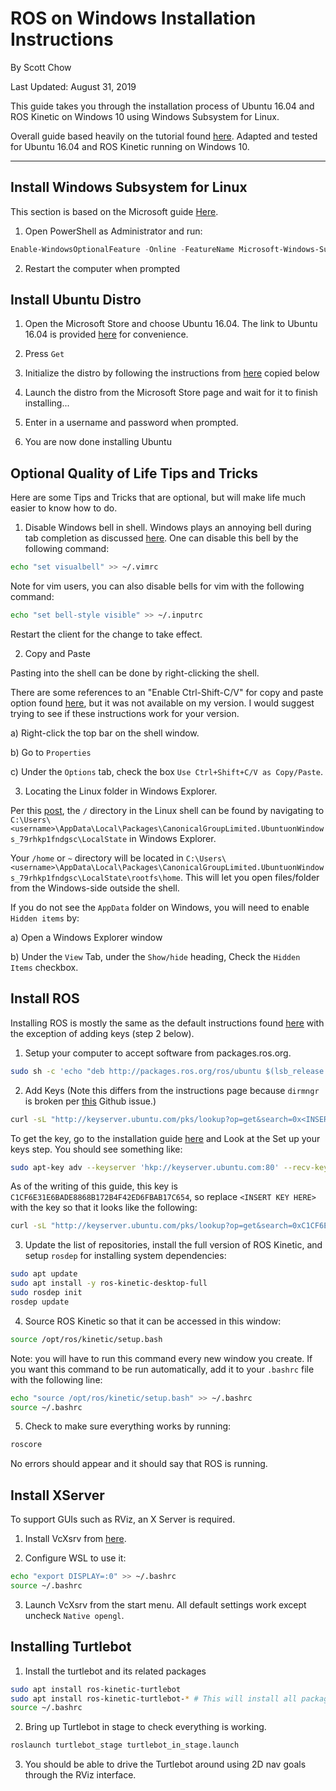 # ROS on Windows Installation Instructions

By Scott Chow

Last Updated: August 31, 2019

This guide takes you through the installation process of Ubuntu 16.04 and ROS Kinetic on Windows 10 using Windows Subsystem for Linux.

Overall guide based heavily on the tutorial found [here](https://janbernloehr.de/2017/06/10/ros-windows).
Adapted and tested for Ubuntu 16.04 and ROS Kinetic running on Windows 10.

---

## Install Windows Subsystem for Linux

This section is based on the Microsoft guide [Here](https://docs.microsoft.com/en-us/windows/wsl/install-win10).

1. Open PowerShell as Administrator and run: 

```Powershell
Enable-WindowsOptionalFeature -Online -FeatureName Microsoft-Windows-Subsystem-Linux
```

2. Restart the computer when prompted

## Install Ubuntu Distro

1. Open the Microsoft Store and choose Ubuntu 16.04. The link to Ubuntu 16.04 is provided [here](https://www.microsoft.com/store/apps/9pjn388hp8c9) for convenience.

2. Press `Get`

3. Initialize the distro by following the instructions from [here](https://docs.microsoft.com/en-us/windows/wsl/initialize-distro) copied below

4. Launch the distro from the Microsoft Store page and wait for it to finish installing...

5. Enter in a username and password when prompted.

6. You are now done installing Ubuntu

## Optional Quality of Life Tips and Tricks

Here are some Tips and Tricks that are optional, but will make life much easier to know how to do.

1. Disable Windows bell in shell. Windows plays an annoying bell during tab completion as discussed [here](https://github.com/Microsoft/WSL/issues/715#issuecomment-344888457). One can disable this bell by the following command:

```bash
echo "set visualbell" >> ~/.vimrc
```

Note for vim users, you can also disable bells for vim with the following command:

```bash
echo "set bell-style visible" >> ~/.inputrc
```

Restart the client for the change to take effect.

2. Copy and Paste

Pasting into the shell can be done by right-clicking the shell. 

There are some references to an "Enable Ctrl-Shift-C/V" for copy and paste option found [here](https://devblogs.microsoft.com/commandline/copy-and-paste-arrives-for-linuxwsl-consoles/), but it was not available on my version. I would suggest trying to see if these instructions work for your version. 

a) Right-click the top bar on the shell window.

b) Go to `Properties`

c) Under the `Options` tab, check the box `Use Ctrl+Shift+C/V as Copy/Paste`.

3. Locating the Linux folder in Windows Explorer. 

Per this [post](https://askubuntu.com/questions/759880/where-is-the-ubuntu-file-system-root-directory-in-windows-subsystem-for-linux-an), the `/` directory in the Linux shell can be found by navigating to `C:\Users\<username>\AppData\Local\Packages\CanonicalGroupLimited.UbuntuonWindows_79rhkp1fndgsc\LocalState` in Windows Explorer. 

Your `/home` or `~` directory will be located in `C:\Users\<username>\AppData\Local\Packages\CanonicalGroupLimited.UbuntuonWindows_79rhkp1fndgsc\LocalState\rootfs\home`. This will let you open files/folder from the Windows-side outside the shell.

If you do not see the `AppData` folder on Windows, you will need to enable `Hidden items` by:

a) Open a Windows Explorer window

b) Under the `View` Tab, under the `Show/hide` heading,  Check the `Hidden Items` checkbox.


## Install ROS

Installing ROS is mostly the same as the default instructions found [here](http://wiki.ros.org/kinetic/Installation/Ubuntu) with the exception of adding keys (step 2 below).

1. Setup your computer to accept software from packages.ros.org. 

```bash
sudo sh -c 'echo "deb http://packages.ros.org/ros/ubuntu $(lsb_release -sc) main" > /etc/apt/sources.list.d/ros-latest.list'
```
2. Add Keys (Note this differs from the instructions page because `dirmngr` is broken per [this](https://github.com/Microsoft/WSL/issues/3286) Github issue.)

```bash
curl -sL "http://keyserver.ubuntu.com/pks/lookup?op=get&search=0x<INSERT KEY HERE>"  | sudo apt-key add

```

To get the key, go to the installation guide [here](http://wiki.ros.org/kinetic/Installation/Ubuntu) and Look at the Set up your keys step. You should see something like:

```bash
sudo apt-key adv --keyserver 'hkp://keyserver.ubuntu.com:80' --recv-key C1CF6E31E6BADE8868B172B4F42ED6FBAB17C654
```

As of the writing of this guide, this key is `C1CF6E31E6BADE8868B172B4F42ED6FBAB17C654`, so replace `<INSERT KEY HERE>` with the key so that it looks like the following:

```bash
curl -sL "http://keyserver.ubuntu.com/pks/lookup?op=get&search=0xC1CF6E31E6BADE8868B172B4F42ED6FBAB17C654"  | sudo apt-key add
```

3. Update the list of repositories, install the full version of ROS Kinetic, and setup `rosdep` for installing system dependencies:
```bash
sudo apt update
sudo apt install -y ros-kinetic-desktop-full
sudo rosdep init
rosdep update
```

4. Source ROS Kinetic so that it can be accessed in this window:

```bash
source /opt/ros/kinetic/setup.bash
```

Note: you will have to run this command every new window you create. If you want this command to be run automatically, add it to your `.bashrc` file with the following line:

```bash
echo "source /opt/ros/kinetic/setup.bash" >> ~/.bashrc
source ~/.bashrc
```

5. Check to make sure everything works by running:
```bash
roscore
```
No errors should appear and it should say that ROS is running.

## Install XServer

To support GUIs such as RViz, an X Server is required.

1. Install VcXsrv from [here](https://sourceforge.net/projects/vcxsrv/).

2. Configure WSL to use it:

```bash
echo "export DISPLAY=:0" >> ~/.bashrc
source ~/.bashrc
```

3. Launch VcXsrv from the start menu. All default settings work except uncheck `Native opengl`.

## Installing Turtlebot

1. Install the turtlebot and its related packages
```bash
sudo apt install ros-kinetic-turtlebot
sudo apt install ros-kinetic-turtlebot-* # This will install all packages, you may only need a subset of these packages depending on what you are doing.
source ~/.bashrc
```

2. Bring up Turtlebot in stage to check everything is working.
```bash
roslaunch turtlebot_stage turtlebot_in_stage.launch
```

3. You should be able to drive the Turtlebot around using 2D nav goals through the RViz interface.
